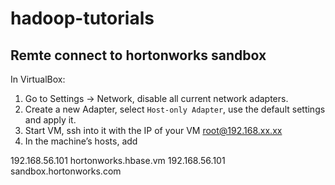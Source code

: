 # hadoop-tutorials

## Remte connect to hortonworks sandbox

In VirtualBox:
1. Go to Settings -> Network, disable all current network adapters.
2. Create a new Adapter, select `Host-only Adapter`, use the default settings and apply it.
3. Start VM, ssh into it with the IP of your VM root@192.168.xx.xx
4. In the machine’s hosts, add

192.168.56.101 hortonworks.hbase.vm
192.168.56.101 sandbox.hortonworks.com
